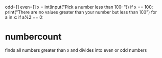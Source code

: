odd=[]
even=[]
x = int(input("Pick a number less than 100: "))
if x == 100:
    print("There are no values greater than your number but less than 100")
for a in x:
    if a%2 == 0:
        
# numbercount
finds all numbers greater than x and divides into even or odd numbers
